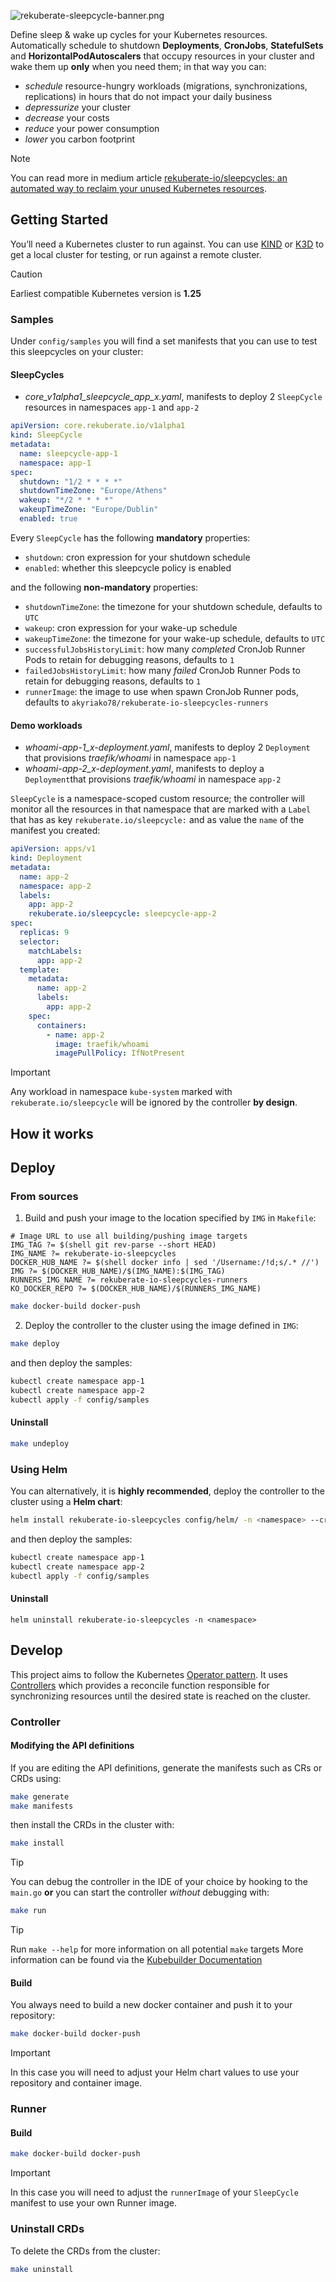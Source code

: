 ![rekuberate-sleepcycle-banner.png](docs/images/rekuberate-sleepcycle-banner.png)

Define sleep & wake up cycles for your Kubernetes resources. Automatically schedule to shutdown **Deployments**, **CronJobs**, 
**StatefulSets** and **HorizontalPodAutoscalers** that occupy resources in your cluster and wake them up **only** when you need them; 
in that way you can: 

- _schedule_ resource-hungry workloads (migrations, synchronizations, replications) in hours that do not impact your daily business
- _depressurize_ your cluster
- _decrease_ your costs
- _reduce_ your power consumption
- _lower_ you carbon footprint

> [!NOTE]
> You can read more in medium article [rekuberate-io/sleepcycles: an automated way to reclaim your unused Kubernetes resources](https://medium.com/@akyriako/rekuberate-io-sleepcycles-an-automated-way-to-reclaim-your-unused-kubernetes-resources-852e8db313ec).

## Getting Started
You’ll need a Kubernetes cluster to run against. You can use [KIND](https://sigs.k8s.io/kind) or [K3D](https://k3d.io) to get a local cluster for testing, 
or run against a remote cluster. 

> [!CAUTION]
> Earliest compatible Kubernetes version is **1.25** 

### Samples

Under `config/samples` you will find a set manifests that you can use to test this sleepcycles on your cluster:

#### SleepCycles

* _core_v1alpha1_sleepcycle_app_x.yaml_, manifests to deploy 2 `SleepCycle` resources in namespaces `app-1` and `app-2`

```yaml
apiVersion: core.rekuberate.io/v1alpha1
kind: SleepCycle
metadata:
  name: sleepcycle-app-1
  namespace: app-1
spec:
  shutdown: "1/2 * * * *"
  shutdownTimeZone: "Europe/Athens"
  wakeup: "*/2 * * * *"
  wakeupTimeZone: "Europe/Dublin"
  enabled: true
```

Every `SleepCycle` has the following **mandatory** properties:

- `shutdown`: cron expression for your shutdown schedule
- `enabled`: whether this sleepcycle policy is enabled

and the following **non-mandatory** properties:

- `shutdownTimeZone`: the timezone for your shutdown schedule, defaults to `UTC`
- `wakeup`: cron expression for your wake-up schedule
- `wakeupTimeZone`: the timezone for your wake-up schedule, defaults to `UTC`
- `successfulJobsHistoryLimit`: how many _completed_ CronJob Runner Pods to retain for debugging reasons, defaults to `1`
- `failedJobsHistoryLimit`: how many _failed_ CronJob Runner Pods to retain for debugging reasons, defaults to `1`
- `runnerImage`: the image to use when spawn CronJob Runner pods, defaults to `akyriako78/rekuberate-io-sleepcycles-runners`

#### Demo workloads

* _whoami-app-1_x-deployment.yaml_, manifests to deploy 2 `Deployment` that provisions _traefik/whoami_ in namespace `app-1` 
* _whoami-app-2_x-deployment.yaml_, manifests to deploy a `Deployment`that provisions _traefik/whoami_ in namespace `app-2`

`SleepCycle` is a namespace-scoped custom resource; the controller will monitor all the resources in that namespace that
are marked with a `Label` that has as key `rekuberate.io/sleepcycle:` and as value the `name` of the manifest you created:

```yaml
apiVersion: apps/v1
kind: Deployment
metadata:
  name: app-2
  namespace: app-2
  labels:
    app: app-2
    rekuberate.io/sleepcycle: sleepcycle-app-2
spec:
  replicas: 9
  selector:
    matchLabels:
      app: app-2
  template:
    metadata:
      name: app-2
      labels:
        app: app-2
    spec:
      containers:
        - name: app-2
          image: traefik/whoami
          imagePullPolicy: IfNotPresent
```

> [!IMPORTANT]
> Any workload in namespace `kube-system` marked with `rekuberate.io/sleepcycle` will be ignored by the controller **by design**.

## How it works

## Deploy

### From sources

1. Build and push your image to the location specified by `IMG` in `Makefile`:

```shell
# Image URL to use all building/pushing image targets
IMG_TAG ?= $(shell git rev-parse --short HEAD)
IMG_NAME ?= rekuberate-io-sleepcycles
DOCKER_HUB_NAME ?= $(shell docker info | sed '/Username:/!d;s/.* //')
IMG ?= $(DOCKER_HUB_NAME)/$(IMG_NAME):$(IMG_TAG)
RUNNERS_IMG_NAME ?= rekuberate-io-sleepcycles-runners
KO_DOCKER_REPO ?= $(DOCKER_HUB_NAME)/$(RUNNERS_IMG_NAME)
```

```sh
make docker-build docker-push
```

2. Deploy the controller to the cluster using the image defined in `IMG`:

```sh
make deploy
```

and then deploy the samples:

```sh
kubectl create namespace app-1
kubectl create namespace app-2
kubectl apply -f config/samples
```

#### Uninstall

```sh
make undeploy
```

### Using Helm

You can alternatively, it is **highly recommended**, deploy the controller to the cluster using a **Helm chart**:

```sh
helm install rekuberate-io-sleepcycles config/helm/ -n <namespace> --create-namespace
```

and then deploy the samples:

```sh
kubectl create namespace app-1
kubectl create namespace app-2
kubectl apply -f config/samples
```
#### Uninstall

```shell
helm uninstall rekuberate-io-sleepcycles -n <namespace>
```

## Develop

This project aims to follow the Kubernetes [Operator pattern](https://kubernetes.io/docs/concepts/extend-kubernetes/operator/). It uses [Controllers](https://kubernetes.io/docs/concepts/architecture/controller/)
which provides a reconcile function responsible for synchronizing resources until the desired state is reached on the cluster.

### Controller

#### Modifying the API definitions
If you are editing the API definitions, generate the manifests such as CRs or CRDs using:

```sh
make generate
make manifests
```

then install the CRDs in the cluster with:

```sh
make install
```

> [!TIP]
> You can debug the controller in the IDE of your choice by hooking to the `main.go` **or** you can start
> the controller _without_ debugging with:

```sh
make run
```

> [!TIP]
> Run `make --help` for more information on all potential `make` targets 
> More information can be found via the [Kubebuilder Documentation](https://book.kubebuilder.io/introduction.html)

#### Build

You always need to build a new docker container and push it to your repository:

```sh
make docker-build docker-push
```

> [!IMPORTANT]
> In this case you will need to adjust your Helm chart values to use your repository and container image.

### Runner

#### Build

```sh
make docker-build docker-push
```

> [!IMPORTANT]
> In this case you will need to adjust the `runnerImage` of your `SleepCycle` manifest to use your own Runner image.

### Uninstall CRDs
To delete the CRDs from the cluster:

```sh
make uninstall
```
